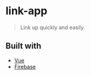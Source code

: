 # link-app

> Link up quickly and easily.

## Built with
* [Vue](https://vuejs.org/)
* [Firebase](https://firebase.google.com/)
